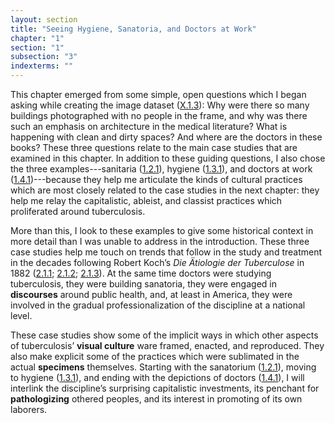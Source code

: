 ```yaml
---
layout: section
title: "Seeing Hygiene, Sanatoria, and Doctors at Work"
chapter: "1"
section: "1"
subsection: "3"
indexterms: ""
---
```


This chapter emerged from some simple, open questions which I began asking while creating the image dataset (<a href="{{ site.baseurl }}/narrative/X_1_3">X.1.3</a>): Why were there so many buildings photographed with no people in the frame, and why was there such an emphasis on architecture in the medical literature? What is happening with clean and dirty spaces? And where are the doctors in these books? These three questions relate to the main case studies that are examined in this chapter. In addition to these guiding questions, I also chose the three examples---sanitaria (<a href="{{ site.baseurl }}/narrative/1_2_1">1.2.1</a>), hygiene (<a href="{{ site.baseurl }}/narrative/1_3_1">1.3.1</a>), and doctors at work (<a href="{{ site.baseurl }}/narrative/1_4_1">1.4.1</a>)---because they help me articulate the kinds of cultural practices which are most closely related to the case studies in the next chapter: they help me relay the capitalistic, ableist, and classist practices which proliferated around tuberculosis.

More than this, I look to these examples to give some historical context in more detail than I was unable to address in the introduction. These three case studies help me touch on trends that follow in the study and treatment in the decades following Robert Koch’s *Die Ätiologie der Tuberculose* in 1882 (<a href="{{ site.baseurl }}/narrative/2_1_1">2.1.1</a>; <a href="{{ site.baseurl }}/narrative/2_1_2">2.1.2</a>; <a href="{{ site.baseurl }}/narrative/2_1_3">2.1.3</a>). At the same time doctors were studying tuberculosis, they were building sanatoria, they were engaged in <span data-tooltip aria-haspopup="true" class="has-tip" data-disable-hover="false" tabindex="1" data-title="Discourse refers to a scholarly conversation which occurs in a field of knowledge production. I use it in a Foucauldian sense, to convey the agreed upon modes and objects of discussion which are taken for granted in a community or scholarly field."><b>discourses</b></span> around public health, and, at least in America, they were involved in the gradual professionalization of the discipline at a national level.

These case studies show some of the implicit ways in which other aspects of tuberculosis’ <span data-tooltip aria-haspopup="true" class="has-tip" data-disable-hover="false" tabindex="1" data-title="Visual culture refers to an interdisciplinary field that looks at the social construction of vision."><b>visual culture</b></span> ware framed, enacted, and reproduced. They also make explicit some of the practices which were sublimated in the actual <span data-tooltip aria-haspopup="true" class="has-tip" data-disable-hover="false" tabindex="1" data-title="Specimen refers to any naturally occurring phenomenon that has been extracted from its original context and placed within a knowledge framework to understand and describe that phenomenon."><b>specimens</b></span> themselves. Starting with the sanatorium (<a href="{{ site.baseurl }}/narrative/1_2_1">1.2.1</a>), moving to hygiene (<a href="{{ site.baseurl }}/narrative/1_3_1">1.3.1</a>), and ending with the depictions of doctors (<a href="{{ site.baseurl }}/narrative/1_4_1">1.4.1</a>), I will interlink the discipline’s surprising capitalistic investments, its penchant for <span data-tooltip aria-haspopup="true" class="has-tip" data-disable-hover="false" tabindex="1" data-title="Pathologizing refers to a practice that links certain people, communities, or  differences (like neurodivergence or ability) as being abnormal from the assumed human anatomical standard."><b>pathologizing</b></span> othered peoples, and its interest in promoting of its own laborers. 